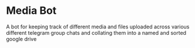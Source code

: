 # Media Bot

A bot for keeping track of different media and files uploaded across various different telegram group chats and collating them into a named and sorted google drive
